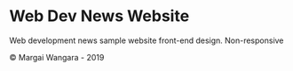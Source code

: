 # Web Dev News Website

Web development news sample website front-end design. Non-responsive

&copy; Margai Wangara - 2019
